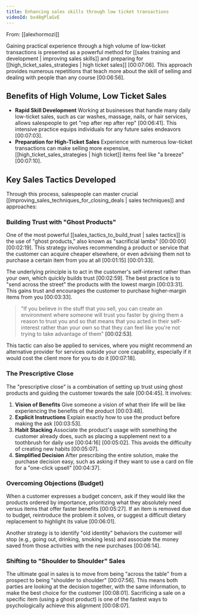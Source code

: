 ```yaml
---
title: Enhancing sales skills through low ticket transactions
videoId: bx48qPlaGvE
---
```


From: [[alexhormozi]] <br/> 

Gaining practical experience through a high volume of low-ticket transactions is presented as a powerful method for [[sales training and development | improving sales skills]] and preparing for [[high_ticket_sales_strategies | high ticket sales]] <a class="yt-timestamp" data-t="00:07:06">[00:07:06]</a>. This approach provides numerous repetitions that teach more about the skill of selling and dealing with people than any course <a class="yt-timestamp" data-t="00:06:56">[00:06:56]</a>.

## Benefits of High Volume, Low Ticket Sales

*   **Rapid Skill Development** Working at businesses that handle many daily low-ticket sales, such as car washes, massage, nails, or hair services, allows salespeople to get "rep after rep after rep" <a class="yt-timestamp" data-t="00:06:41">[00:06:41]</a>. This intensive practice equips individuals for any future sales endeavors <a class="yt-timestamp" data-t="00:07:03">[00:07:03]</a>.
*   **Preparation for High-Ticket Sales** Experience with numerous low-ticket transactions can make selling more expensive, [[high_ticket_sales_strategies | high ticket]] items feel like "a breeze" <a class="yt-timestamp" data-t="00:07:10">[00:07:10]</a>.

## Key Sales Tactics Developed

Through this process, salespeople can master crucial [[improving_sales_techniques_for_closing_deals | sales techniques]] and approaches:

### Building Trust with "Ghost Products"

One of the most powerful [[sales_tactics_to_build_trust | sales tactics]] is the use of "ghost products," also known as "sacrificial lambs" <a class="yt-timestamp" data-t="00:00:00">[00:00:00]</a> <a class="yt-timestamp" data-t="00:02:19">[00:02:19]</a>. This strategy involves recommending a product or service that the customer can acquire cheaper elsewhere, or even advising them not to purchase a certain item from you at all <a class="yt-timestamp" data-t="00:01:15">[00:01:15]</a> <a class="yt-timestamp" data-t="00:01:33">[00:01:33]</a>.

The underlying principle is to act in the customer's self-interest rather than your own, which quickly builds trust <a class="yt-timestamp" data-t="00:02:59">[00:02:59]</a>. The best practice is to "send across the street" the products with the lowest margin <a class="yt-timestamp" data-t="00:03:31">[00:03:31]</a>. This gains trust and encourages the customer to purchase higher-margin items from you <a class="yt-timestamp" data-t="00:03:33">[00:03:33]</a>.

> "If you believe in the stuff that you sell, you can create an environment where someone will trust you faster by giving them a reason to trust you and so that means that you acted in their self-interest rather than your own so that they can feel like you're not trying to take advantage of them" <a class="yt-timestamp" data-t="00:02:53">[00:02:53]</a>.

This tactic can also be applied to services, where you might recommend an alternative provider for services outside your core capability, especially if it would cost the client more for you to do it <a class="yt-timestamp" data-t="00:07:18">[00:07:18]</a>.

### The Prescriptive Close

The "prescriptive close" is a combination of setting up trust using ghost products and guiding the customer towards the sale <a class="yt-timestamp" data-t="00:04:45">[00:04:45]</a>.
It involves:

1.  **Vision of Benefits** Give someone a vision of what their life will be like experiencing the benefits of the product <a class="yt-timestamp" data-t="00:03:48">[00:03:48]</a>.
2.  **Explicit Instructions** Explain exactly how to use the product before making the ask <a class="yt-timestamp" data-t="00:03:53">[00:03:53]</a>.
3.  **Habit Stacking** Associate the product's usage with something the customer already does, such as placing a supplement next to a toothbrush for daily use <a class="yt-timestamp" data-t="00:04:16">[00:04:16]</a> <a class="yt-timestamp" data-t="00:05:02">[00:05:02]</a>. This avoids the difficulty of creating new habits <a class="yt-timestamp" data-t="00:05:07">[00:05:07]</a>.
4.  **Simplified Decision** After prescribing the entire solution, make the purchase decision easy, such as asking if they want to use a card on file for a "one-click upsell" <a class="yt-timestamp" data-t="00:04:37">[00:04:37]</a>.

### Overcoming Objections (Budget)

When a customer expresses a budget concern, ask if they would like the products ordered by importance, prioritizing what they absolutely need versus items that offer faster benefits <a class="yt-timestamp" data-t="00:05:27">[00:05:27]</a>. If an item is removed due to budget, reintroduce the problem it solves, or suggest a difficult dietary replacement to highlight its value <a class="yt-timestamp" data-t="00:06:01">[00:06:01]</a>.

Another strategy is to identify "old identity" behaviors the customer will stop (e.g., going out, drinking, smoking less) and associate the money saved from those activities with the new purchases <a class="yt-timestamp" data-t="00:06:14">[00:06:14]</a>.

### Shifting to "Shoulder to Shoulder" Sales

The ultimate goal in sales is to move from being "across the table" from a prospect to being "shoulder to shoulder" <a class="yt-timestamp" data-t="00:07:56">[00:07:56]</a>. This means both parties are looking at the decision together, with the same information, to make the best choice for the customer <a class="yt-timestamp" data-t="00:08:01">[00:08:01]</a>. Sacrificing a sale on a specific item (using a ghost product) is one of the fastest ways to psychologically achieve this alignment <a class="yt-timestamp" data-t="00:08:07">[00:08:07]</a>.